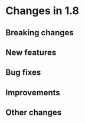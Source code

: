 # Changes in 1.8


## Breaking changes


## New features


## Bug fixes


## Improvements


## Other changes

